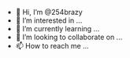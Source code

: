 - 👋 Hi, I’m @254brazy
- 👀 I’m interested in ...
- 🌱 I’m currently learning ...
- 💞️ I’m looking to collaborate on ...
- 📫 How to reach me ...

<!---
254brazy/254brazy is a ✨ special ✨ repository because its `README.md` (this file) appears on your GitHub profile.
You can click the Preview link to take a look at your changes.
--->
